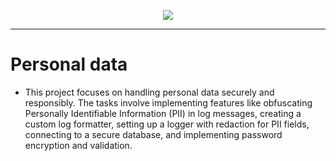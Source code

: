 <p align="center">
<img src ="https://www.joshualowcock.com/wp-content/uploads/2022/01/birthday-privacy-meme.png">
</p>

---

<p align="center">
<h1> Personal data</h1>
</p>

- This project focuses on handling personal data securely and responsibly. The tasks involve implementing features like obfuscating Personally Identifiable Information (PII) in log messages, creating a custom log formatter, setting up a logger with redaction for PII fields, connecting to a secure database, and implementing password encryption and validation.
